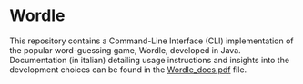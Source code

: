 # Wordle
This repository contains a Command-Line Interface (CLI) implementation of the popular word-guessing game, Wordle, developed in Java. 
Documentation (in italian) detailing usage instructions and insights into the development choices can be found in the [Wordle_docs.pdf](Wordle_docs.pdf) file.
